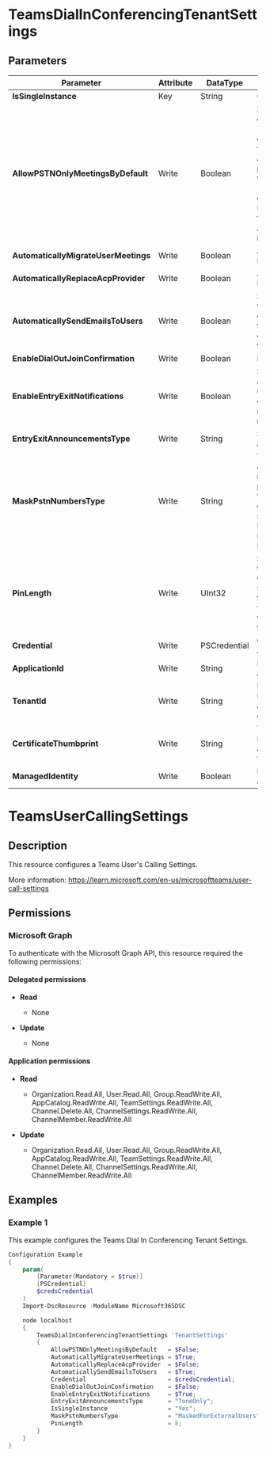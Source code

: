 ﻿# TeamsDialInConferencingTenantSettings

## Parameters

| Parameter | Attribute | DataType | Description | Allowed Values |
| --- | --- | --- | --- | --- |
| **IsSingleInstance** | Key | String | Only accepted value is Yes. | `Yes` |
| **AllowPSTNOnlyMeetingsByDefault** | Write | Boolean | Specifies the default value that gets assigned to the 'AllowPSTNOnlyMeetings' setting of users when they are enabled for dial-in conferencing, or when a user's dial-in conferencing provider is set to Microsoft. If set to $true, the 'AllowPSTNOnlyMeetings' setting of the user will also be set to true. If $false, the user setting will be false. The default value for AllowPSTNOnlyMeetingsByDefault is $false. | |
| **AutomaticallyMigrateUserMeetings** | Write | Boolean | Automatically Migrate User Meetings. | |
| **AutomaticallyReplaceAcpProvider** | Write | Boolean | Automatically replace ACP Provider. | |
| **AutomaticallySendEmailsToUsers** | Write | Boolean | Specifies whether advisory emails will be sent to users when the events listed below occur. Setting the parameter to $true enables the emails to be sent, $false disables the emails. The default is $true. | |
| **EnableDialOutJoinConfirmation** | Write | Boolean | Enable Dial out join confirmation. | |
| **EnableEntryExitNotifications** | Write | Boolean | Specifies if, by default, announcements are made as users enter and exit a conference call. Set to $true to enable notifications, $false to disable notifications. The default is $true. | |
| **EntryExitAnnouncementsType** | Write | String | Supported entry and exit announcement type. | |
| **MaskPstnNumbersType** | Write | String | This parameter allows tenant administrators to configure masking of PSTN participant phone numbers in the roster view for Microsoft Teams meetings enabled for Audio Conferencing, scheduled within the organization. Possible values are MaskedForExternalUsers, MaskedForAllUsers or NoMasking | `MaskedForExternalUsers`, `MaskedForAllUsers`, `NoMasking` |
| **PinLength** | Write | UInt32 | Specifies the number of digits in the automatically generated PINs. Organizers can enter their PIN to start a meeting they scheduled if they join via phone and are the first person to join. The minimum value is 4, the maximum is 12, and the default is 5. | |
| **Credential** | Write | PSCredential | Credentials of the Teams Global Admin. | |
| **ApplicationId** | Write | String | Id of the Azure Active Directory application to authenticate with. | |
| **TenantId** | Write | String | Name of the Azure Active Directory tenant used for authentication. Format contoso.onmicrosoft.com | |
| **CertificateThumbprint** | Write | String | Thumbprint of the Azure Active Directory application's authentication certificate to use for authentication. | |
| **ManagedIdentity** | Write | Boolean | Managed ID being used for authentication. | |


# TeamsUserCallingSettings

## Description

This resource configures a Teams User's Calling Settings.

More information: https://learn.microsoft.com/en-us/microsoftteams/user-call-settings

## Permissions

### Microsoft Graph

To authenticate with the Microsoft Graph API, this resource required the following permissions:

#### Delegated permissions

- **Read**

    - None

- **Update**

    - None

#### Application permissions

- **Read**

    - Organization.Read.All, User.Read.All, Group.ReadWrite.All, AppCatalog.ReadWrite.All, TeamSettings.ReadWrite.All, Channel.Delete.All, ChannelSettings.ReadWrite.All, ChannelMember.ReadWrite.All

- **Update**

    - Organization.Read.All, User.Read.All, Group.ReadWrite.All, AppCatalog.ReadWrite.All, TeamSettings.ReadWrite.All, Channel.Delete.All, ChannelSettings.ReadWrite.All, ChannelMember.ReadWrite.All

## Examples

### Example 1

This example configures the Teams Dial In Conferencing Tenant Settings.

```powershell
Configuration Example
{
    param(
        [Parameter(Mandatory = $true)]
        [PSCredential]
        $credsCredential
    )
    Import-DscResource -ModuleName Microsoft365DSC

    node localhost
    {
        TeamsDialInConferencingTenantSettings 'TenantSettings'
        {
            AllowPSTNOnlyMeetingsByDefault   = $False;
            AutomaticallyMigrateUserMeetings = $True;
            AutomaticallyReplaceAcpProvider  = $False;
            AutomaticallySendEmailsToUsers   = $True;
            Credential                       = $credsCredential;
            EnableDialOutJoinConfirmation    = $False;
            EnableEntryExitNotifications     = $True;
            EntryExitAnnouncementsType       = "ToneOnly";
            IsSingleInstance                 = "Yes";
            MaskPstnNumbersType              = "MaskedForExternalUsers";
            PinLength                        = 8;
        }
    }
}
```

